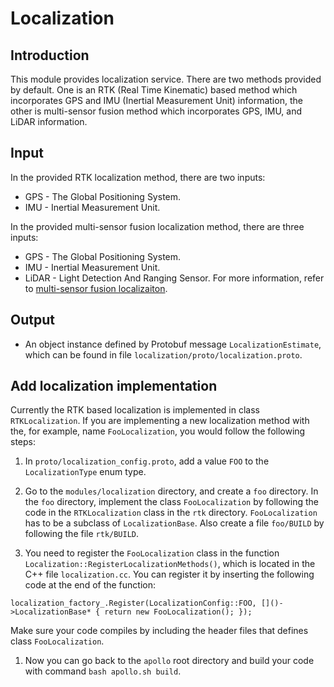# Localization

## Introduction
  This module provides localization service. There are two methods provided by default. One is an RTK (Real Time Kinematic) based method which incorporates GPS and IMU (Inertial Measurement Unit) information, the other is multi-sensor fusion method which incorporates GPS, IMU, and LiDAR information.

## Input
  In the provided RTK localization method, there are two inputs:
  * GPS - The Global Positioning System.
  * IMU - Inertial Measurement Unit.
  
  In the provided multi-sensor fusion localization method, there are three inputs:
  * GPS - The Global Positioning System.
  * IMU - Inertial Measurement Unit.
  * LiDAR - Light Detection And Ranging Sensor.
  For more information, refer to [multi-sensor fusion localizaiton](https://github.com/ApolloAuto/apollo/tree/master/modules/localization/msf/README.md).

## Output
  * An object instance defined by Protobuf message `LocalizationEstimate`, which can be found in file `localization/proto/localization.proto`.

## Add localization implementation
  Currently the RTK based localization is implemented in class `RTKLocalization`. If you are implementing a new localization method with the, for example, name `FooLocalization`, you would follow the following steps:

  1. In `proto/localization_config.proto`, add a value `FOO` to the `LocalizationType` enum type.

  1. Go to the `modules/localization` directory, and create a `foo` directory. In the `foo` directory, implement the class `FooLocalization` by following the code in the `RTKLocalization` class in the `rtk` directory. `FooLocalization` has to be a subclass of `LocalizationBase`. Also create a file `foo/BUILD` by following the file `rtk/BUILD`.

  1. You need to register the `FooLocalization` class in the function `Localization::RegisterLocalizationMethods()`, which is located in the C++ file `localization.cc`. You can register it by inserting the following code at the end of the function:

  ```
  localization_factory_.Register(LocalizationConfig::FOO, []()->LocalizationBase* { return new FooLocalization(); });
  ```
  
  Make sure your code compiles by including the header files that defines class `FooLocalization`.

  1. Now you can go back to the `apollo` root directory and build your code with command `bash apollo.sh build`.
